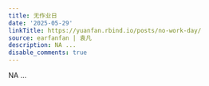 ```yaml
---
title: 无作业日
date: '2025-05-29'
linkTitle: https://yuanfan.rbind.io/posts/no-work-day/
source: earfanfan | 袁凡
description: NA ...
disable_comments: true
---
```

NA ...